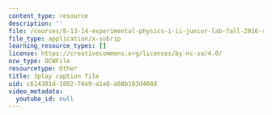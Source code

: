 ```yaml
---
content_type: resource
description: ''
file: /courses/8-13-14-experimental-physics-i-ii-junior-lab-fall-2016-spring-2017/c614381d180274a9a1a6a88b103d408d_ylH5uD3mGDo.srt
file_type: application/x-subrip
learning_resource_types: []
license: https://creativecommons.org/licenses/by-nc-sa/4.0/
ocw_type: OCWFile
resourcetype: Other
title: 3play caption file
uid: c614381d-1802-74a9-a1a6-a88b103d408d
video_metadata:
  youtube_id: null
---
```

